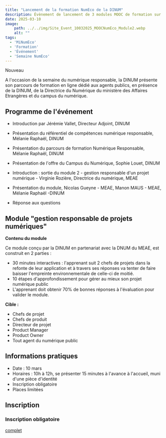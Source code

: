 ```yaml
---
title: "Lancement de la formation NumEco de la DINUM"
description: Évènement de lancement de 3 modules MOOC de formation sur le numérique responsable, le 10 mars 2025, à la DINUM
date: 2025-03-10
image:
    path: ../../img/Site_Event_10032025_MOOCNumEco_Module2.webp
    alt: ""
tags:
  - 'MiNumEco'
  - 'Formation'
  - 'Événement'
  - 'Semaine NumEco'
---
```


<p class="fr-badge fr-badge--success fr-badge--no-icon">Nouveau</p>

<!-- chapô-->
A l'occasion de la semaine du numérique responsable, la DINUM présente son parcours de formation en ligne dédié aux agents publics, en présence de la DINUM, de la Directrice du Numérique du ministère des Affaires Etrangères et du campus du numérique.
<!-- texte-->

## Programme de l'événement

* Introduction par Jérémie Vallet, Directeur Adjoint, DINUM
* Présentation du référentiel de compétences numérique responsable, Mélanie Raphaël, DINUM
* Présentation du parcours de formation Numérique Responsable, Mélanie Raphaël, DINUM
* Présentation de l'offre du Campus du Numérique, Sophie Louet, DINUM

* Introduction : sortie du module 2 - gestion responsable d'un projet numérique - Virginie Rozière, Directrice du numérique, MEAE
* Présentation du module, Nicolas Gueyne - MEAE, Manon MAUS - MEAE, Mélanie Raphaël -DINUM
* Réponse aux questions

## Module "gestion responsable de projets numériques"

**Contenu du module**

<!-- ![Module 2 - image de lancement](/img/Carbon-addict-couv.webp "Module Gestion responsable d'un projet numérique"). -->

Ce module conçu par la DINUM en partenariat avec la DNUM du MEAE, est construit en 2 parties :
* 30 minutes interactives : l'apprenant suit 2 chefs de projets dans la refonte de leur application et à travers ses réponses va tenter de faire baisser l'empreinte environnementale de celle-ci de moitié.
* 10 étapes d'approfondissement pour gérer au mieux son projet numérique public
* L'apprenant doit obtenir 70% de bonnes réponses à l'évaluation pour valider le module.

**Cible :**
* Chefs de projet
* Chefs de produit
* Directeur de projet
* Product Manager
* Product Owner
* Tout agent du numérique public

## Informations pratiques

* Date : 10 mars
* Horaires : 10h à 12h, se présenter 15 minutes à l'avance à l'accueil, muni d'une pièce d'identité
* Inscription obligatoire
* Places limitées

## Inscription

<div class="fr-callout">
    <h3 class="fr-callout__title">Inscription obligatoire</h3>
    <a class="fr-btn" href="#" target="_blank">
			complet
    </a>
</div>
